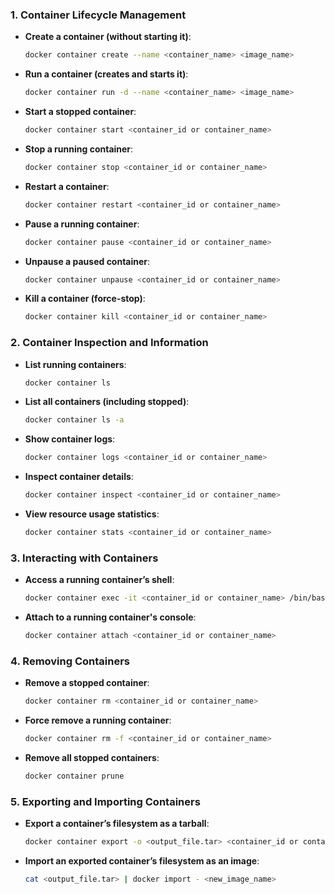### 1. **Container Lifecycle Management**
   - **Create a container (without starting it)**:
     ```bash
     docker container create --name <container_name> <image_name>
     ```
   - **Run a container (creates and starts it)**:
     ```bash
     docker container run -d --name <container_name> <image_name>
     ```
   - **Start a stopped container**:
     ```bash
     docker container start <container_id or container_name>
     ```
   - **Stop a running container**:
     ```bash
     docker container stop <container_id or container_name>
     ```
   - **Restart a container**:
     ```bash
     docker container restart <container_id or container_name>
     ```
   - **Pause a running container**:
     ```bash
     docker container pause <container_id or container_name>
     ```
   - **Unpause a paused container**:
     ```bash
     docker container unpause <container_id or container_name>
     ```
   - **Kill a container (force-stop)**:
     ```bash
     docker container kill <container_id or container_name>
     ```

### 2. **Container Inspection and Information**
   - **List running containers**:
     ```bash
     docker container ls
     ```
   - **List all containers (including stopped)**:
     ```bash
     docker container ls -a
     ```
   - **Show container logs**:
     ```bash
     docker container logs <container_id or container_name>
     ```
   - **Inspect container details**:
     ```bash
     docker container inspect <container_id or container_name>
     ```
   - **View resource usage statistics**:
     ```bash
     docker container stats <container_id or container_name>
     ```

### 3. **Interacting with Containers**
   - **Access a running container’s shell**:
     ```bash
     docker container exec -it <container_id or container_name> /bin/bash
     ```
   - **Attach to a running container's console**:
     ```bash
     docker container attach <container_id or container_name>
     ```

### 4. **Removing Containers**
   - **Remove a stopped container**:
     ```bash
     docker container rm <container_id or container_name>
     ```
   - **Force remove a running container**:
     ```bash
     docker container rm -f <container_id or container_name>
     ```
   - **Remove all stopped containers**:
     ```bash
     docker container prune
     ```

### 5. **Exporting and Importing Containers**
   - **Export a container’s filesystem as a tarball**:
     ```bash
     docker container export -o <output_file.tar> <container_id or container_name>
     ```
   - **Import an exported container’s filesystem as an image**:
     ```bash
     cat <output_file.tar> | docker import - <new_image_name>
     ```

